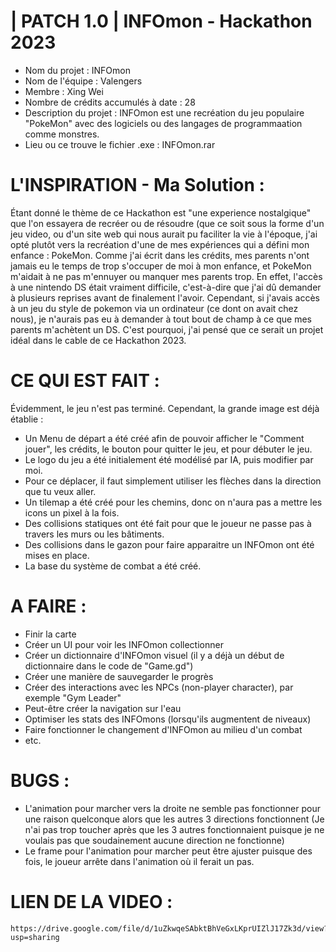 # | PATCH 1.0 | INFOmon - Hackathon 2023 

  - Nom du projet : INFOmon
  - Nom de l'équipe : Valengers
  - Membre : Xing Wei
  - Nombre de crédits accumulés à date : 28
  - Description du projet : INFOmon est une recréation du jeu populaire "PokeMon" avec des logiciels ou des langages de programmaation comme monstres.
  - Lieu ou ce trouve le fichier .exe : INFOmon.rar

# L'INSPIRATION - Ma Solution :

  Étant donné le thème de ce Hackathon est "une experience nostalgique" que l'on essayera de recréer ou de résoudre (que ce soit sous la forme d'un jeu video, ou d'un site web qui nous aurait pu faciliter la vie à l'époque, j'ai opté plutôt vers la recréation d'une de mes expériences qui a défini mon enfance : PokeMon. Comme j'ai écrit dans les crédits, mes parents n'ont jamais eu le temps de trop s'occuper de moi à mon enfance, et PokeMon m'aidait à ne pas m'ennuyer ou manquer mes parents trop. En effet, l'accès à une nintendo DS était vraiment difficile, c'est-à-dire que j'ai dû demander à plusieurs reprises avant de finalement l'avoir. Cependant, si j'avais accès à un jeu du style de pokemon via un ordinateur (ce dont on avait chez nous), je n'aurais pas eu à demander à tout bout de champ à ce que mes parents m'achètent un DS. C'est pourquoi, j'ai pensé que ce serait un projet idéal dans le cable de ce Hackathon 2023.

 # CE QUI EST FAIT :

Évidemment, le jeu n'est pas terminé. Cependant, la grande image est déjà établie :
  - Un Menu de départ a été créé afin de pouvoir afficher le "Comment jouer", les crédits, le bouton pour quitter le jeu, et pour débuter le jeu.
  - Le logo du jeu a été initialement été modélisé par IA, puis modifier par moi.
  - Pour ce déplacer, il faut simplement utiliser les flèches dans la direction que tu veux aller.
  - Un tilemap a été créé pour les chemins, donc on n'aura pas a mettre les icons un pixel à la fois.
  - Des collisions statiques ont été fait pour que le joueur ne passe pas à travers les murs ou les bâtiments.
  - Des collisions dans le gazon pour faire apparaitre un INFOmon ont été mises en place.
  - La base du système de combat a été créé.

# A FAIRE :

  - Finir la carte
  - Créer un UI pour voir les INFOmon collectionner
  - Créer un dictionnaire d'INFOmon visuel (il y a déjà un début de dictionnaire dans le code de "Game.gd")
  - Créer une manière de sauvegarder le progrès
  - Créer des interactions avec les NPCs (non-player character), par exemple "Gym Leader"
  - Peut-être créer la navigation sur l'eau
  - Optimiser les stats des INFOmons (lorsqu'ils augmentent de niveaux)
  - Faire fonctionner le changement d'INFOmon au milieu d'un combat
  - etc.

# BUGS : 

  - L'animation pour marcher vers la droite ne semble pas fonctionner pour une raison quelconque alors que les autres 3 directions fonctionnent (Je n'ai pas trop toucher après que les 3 autres fonctionnaient puisque je ne voulais pas que soudainement aucune direction ne fonctionne)
  - Le frame pour l'animation pour marcher peut être ajuster puisque des fois, le joueur arrête dans l'animation où il ferait un pas.

# LIEN DE LA VIDEO : 

    https://drive.google.com/file/d/1uZkwqeSAbktBhVeGxLKprUIZlJ17Zk3d/view?usp=sharing
